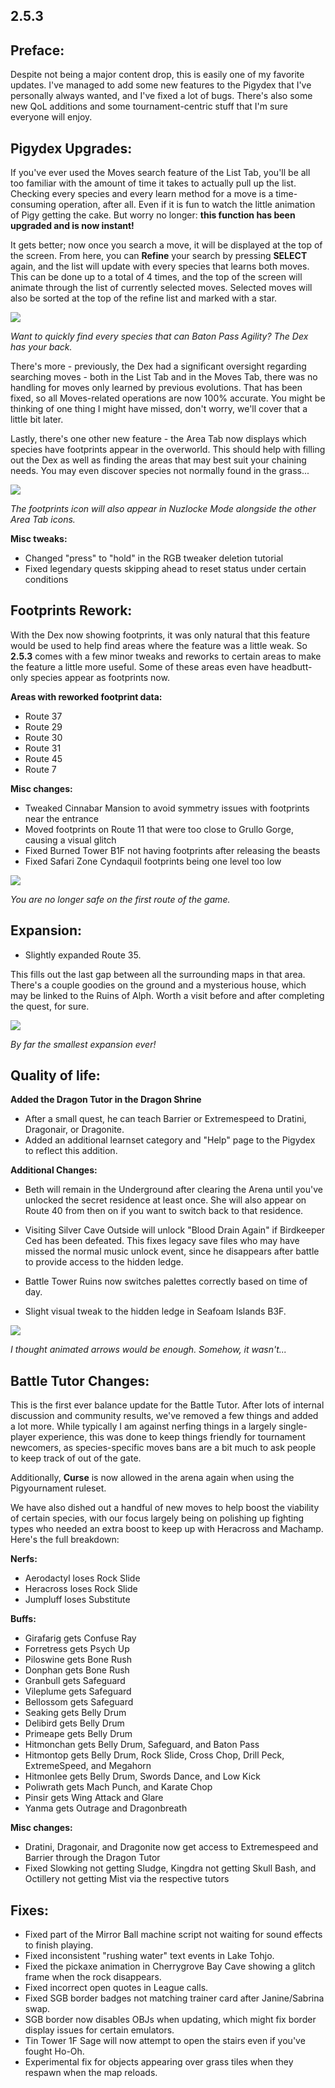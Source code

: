 2.5.3
--------------
## Preface:

Despite not being a major content drop, this is easily one of my favorite updates. I've managed to add some new features to the Pigydex that I've personally always wanted, and I've fixed a lot of bugs. There's also some new QoL additions and some tournament-centric stuff that I'm sure everyone will enjoy. 

## Pigydex Upgrades:

If you've ever used the Moves search feature of the List Tab, you'll be all too familiar with the amount of time it takes to actually pull up the list. Checking every species and every learn method for a move is a time-consuming operation, after all. Even if it is fun to watch the little animation of Pigy getting the cake. But worry no longer: **this function has been upgraded and is now instant!**

It gets better; now once you search a move, it will be displayed at the top of the screen. From here, you can **Refine** your search by pressing **SELECT** again, and the list will update with every species that learns both moves. This can be done up to a total of 4 times, and the top of the screen will animate through the list of currently selected moves. Selected moves will also be sorted at the top of the refine list and marked with a star.

![](images/2_5_3_Changelog/image_1.gif)

*Want to quickly find every species that can Baton Pass Agility? The Dex has your back.*

There's more - previously, the Dex had a significant oversight regarding searching moves - both in the List Tab and in the Moves Tab, there was no handling for moves only learned by previous evolutions. That has been fixed, so all Moves-related operations are now 100% accurate. You might be thinking of one thing I might have missed, don't worry, we'll cover that a little bit later.

Lastly, there's one other new feature - the Area Tab now displays which species have footprints appear in the overworld. This should help with filling out the Dex as well as finding the areas that may best suit your chaining needs. You may even discover species not normally found in the grass...

![](images/2_5_3_Changelog/image_2.png)

*The footprints icon will also appear in Nuzlocke Mode alongside the other Area Tab icons.*

**Misc tweaks:**
 - Changed "press" to "hold" in the RGB tweaker deletion tutorial
 - Fixed legendary quests skipping ahead to reset status under certain conditions

## Footprints Rework:

With the Dex now showing footprints, it was only natural that this feature would be used to help find areas where the feature was a little weak. So **2.5.3** comes with a few minor tweaks and reworks to certain areas to make the feature a little more useful. Some of these areas even have headbutt-only species appear as footprints now.

**Areas with reworked footprint data:**
 - Route 37
 - Route 29
 - Route 30
 - Route 31
 - Route 45
 - Route 7

**Misc changes:**
 - Tweaked Cinnabar Mansion to avoid symmetry issues with footprints near the entrance
 - Moved footprints on Route 11 that were too close to Grullo Gorge, causing a visual glitch
 - Fixed Burned Tower B1F not having footprints after releasing the beasts
 - Fixed Safari Zone Cyndaquil footprints being one level too low

![](images/2_5_3_Changelog/image_3.png)

*You are no longer safe on the first route of the game.*

## Expansion:

 - Slightly expanded Route 35.

This fills out the last gap between all the surrounding maps in that area. There's a couple goodies on the ground and a mysterious house, which may be linked to the Ruins of Alph. Worth a visit before and after completing the quest, for sure.

![](images/2_5_3_Changelog/image_4.png)

*By far the smallest expansion ever!*

## Quality of life:

**Added the Dragon Tutor in the Dragon Shrine**
 - After a small quest, he can teach Barrier or Extremespeed to Dratini, Dragonair, or Dragonite.
 - Added an additional learnset category and "Help" page to the Pigydex to reflect this addition.

**Additional Changes:**

 - Beth will remain in the Underground after clearing the Arena until you've unlocked the secret residence at least once. She will also appear on Route 40 from then on if you want to switch back to that residence.

 - Visiting Silver Cave Outside will unlock "Blood Drain Again" if Birdkeeper Ced has been defeated. This fixes legacy save files who may have missed the normal music unlock event, since he disappears after battle to provide access to the hidden ledge.

 - Battle Tower Ruins now switches palettes correctly based on time of day.

 - Slight visual tweak to the hidden ledge in Seafoam Islands B3F.

![](images/2_5_3_Changelog/image_5.png)

*I thought animated arrows would be enough. Somehow, it wasn't...*

## Battle Tutor Changes:

This is the first ever balance update for the Battle Tutor. After lots of internal discussion and community results, we've removed a few things and added a lot more. While typically I am against nerfing things in a largely single-player experience, this was done to keep things friendly for tournament newcomers, as species-specific moves bans are a bit much to ask people to keep track of out of the gate.

Additionally, **Curse** is now allowed in the arena again when using the Pigyournament ruleset.

We have also dished out a handful of new moves to help boost the viability of certain species, with our focus largely being on polishing up fighting types who needed an extra boost to keep up with Heracross and Machamp. Here's the full breakdown:

**Nerfs:**
 - Aerodactyl loses Rock Slide
 - Heracross loses Rock Slide
 - Jumpluff loses Substitute
 
**Buffs:**
 - Girafarig gets Confuse Ray
 - Forretress gets Psych Up
 - Piloswine gets Bone Rush
 - Donphan gets Bone Rush
 - Granbull gets Safeguard
 - Vileplume gets Safeguard
 - Bellossom gets Safeguard
 - Seaking gets Belly Drum
 - Delibird gets Belly Drum
 - Primeape gets Belly Drum
 - Hitmonchan gets Belly Drum, Safeguard, and Baton Pass
 - Hitmontop gets Belly Drum, Rock Slide, Cross Chop, Drill Peck, ExtremeSpeed, and Megahorn
 - Hitmonlee gets Belly Drum, Swords Dance, and Low Kick
 - Poliwrath gets Mach Punch, and Karate Chop
 - Pinsir gets Wing Attack and Glare
 - Yanma gets Outrage and Dragonbreath
 
**Misc changes:**
 - Dratini, Dragonair, and Dragonite now get access to Extremespeed and Barrier through the Dragon Tutor
 - Fixed Slowking not getting Sludge, Kingdra not getting Skull Bash, and Octillery not getting Mist via the respective tutors

## Fixes:

 - Fixed part of the Mirror Ball machine script not waiting for sound effects to finish playing.
 - Fixed inconsistent "rushing water" text events in Lake Tohjo.
 - Fixed the pickaxe animation in Cherrygrove Bay Cave showing a glitch frame when the rock disappears.
 - Fixed incorrect open quotes in League calls.
 - Fixed SGB border badges not matching trainer card after Janine/Sabrina swap.
 - SGB border now disables OBJs when updating, which might fix border display issues for certain emulators.
 - Tin Tower 1F Sage will now attempt to open the stairs even if you've fought Ho-Oh.
 - Experimental fix for objects appearing over grass tiles when they respawn when the map reloads.
